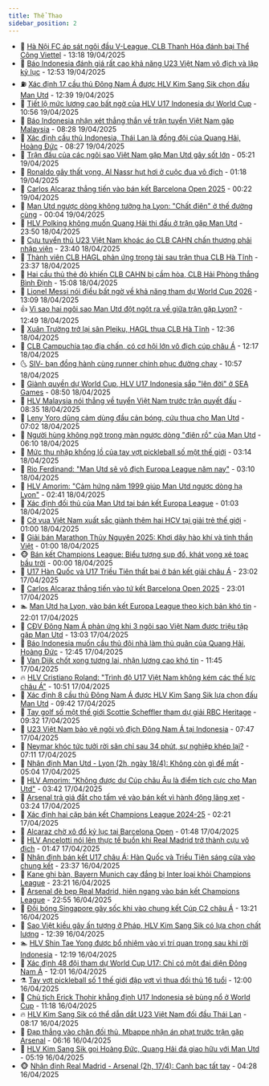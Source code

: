 ```yaml
---
title: Thể Thao
sidebar_position: 2
---
```


<!-- dantri-the-thao:START -->
- 🎡 [Hà Nội FC áp sát ngôi đầu V-League, CLB Thanh Hóa đánh bại Thể Công Viettel](https://dantri.com.vn/the-thao/ha-noi-fc-ap-sat-ngoi-dau-v-league-clb-thanh-hoa-danh-bai-the-cong-viettel-20250419201357368.htm) - 13:18 19/04/2025
- 💯 [Báo Indonesia đánh giá rất cao khả năng U23 Việt Nam vô địch và lập kỷ lục](https://dantri.com.vn/the-thao/bao-indonesia-danh-gia-rat-cao-kha-nang-u23-viet-nam-vo-dich-va-lap-ky-luc-20250419195344348.htm) - 12:53 19/04/2025
- ⛽️ [Xác định 17 cầu thủ Đông Nam Á được HLV Kim Sang Sik chọn đấu Man Utd](https://dantri.com.vn/the-thao/xac-dinh-17-cau-thu-dong-nam-a-duoc-hlv-kim-sang-sik-chon-dau-man-utd-20250419193930770.htm) - 12:39 19/04/2025
- 💃 [Tiết lộ mức lương cao bất ngờ của HLV U17 Indonesia dự World Cup](https://dantri.com.vn/the-thao/tiet-lo-muc-luong-cao-bat-ngo-cua-hlv-u17-indonesia-du-world-cup-20250419120807900.htm) - 10:56 19/04/2025
- 🌈 [Báo Indonesia nhận xét thẳng thắn về trận tuyển Việt Nam gặp Malaysia](https://dantri.com.vn/the-thao/bao-indonesia-nhan-xet-thang-than-ve-tran-tuyen-viet-nam-gap-malaysia-20250419132435918.htm) - 08:28 19/04/2025
- 🦅 [Xác định cầu thủ Indonesia, Thái Lan là đồng đội của Quang Hải, Hoàng Đức](https://dantri.com.vn/the-thao/xac-dinh-cau-thu-indonesia-thai-lan-la-dong-doi-cua-quang-hai-hoang-duc-20250419130900963.htm) - 08:27 19/04/2025
- 🌝 [Trận đấu của các ngôi sao Việt Nam gặp Man Utd gây sốt lớn](https://dantri.com.vn/the-thao/tran-dau-cua-cac-ngoi-sao-viet-nam-gap-man-utd-gay-sot-lon-20250419122114834.htm) - 05:21 19/04/2025
- 🚀 [Ronaldo gây thất vọng, Al Nassr hụt hơi ở cuộc đua vô địch](https://dantri.com.vn/the-thao/ronaldo-gay-that-vong-al-nassr-hut-hoi-o-cuoc-dua-vo-dich-20250419081019111.htm) - 01:18 19/04/2025
- 🎉 [Carlos Alcaraz thẳng tiến vào bán kết Barcelona Open 2025](https://dantri.com.vn/the-thao/carlos-alcaraz-thang-tien-vao-ban-ket-barcelona-open-2025-20250419072006872.htm) - 00:22 19/04/2025
- 📝 [Man Utd ngược dòng không tưởng hạ Lyon: &quot;Chất điên&quot; ở thế đường cùng](https://dantri.com.vn/the-thao/man-utd-nguoc-dong-khong-tuong-ha-lyon-chat-dien-o-the-duong-cung-20250418234809637.htm) - 00:04 19/04/2025
- 🦄 [HLV Polking không muốn Quang Hải thi đấu ở trận gặp Man Utd](https://dantri.com.vn/the-thao/hlv-polking-khong-muon-quang-hai-thi-dau-o-tran-gap-man-utd-20250419064914318.htm) - 23:50 18/04/2025
- 🎉 [Cựu tuyển thủ U23 Việt Nam khoác áo CLB CAHN chấn thương phải nhập viện](https://dantri.com.vn/the-thao/cuu-tuyen-thu-u23-viet-nam-khoac-ao-clb-cahn-chan-thuong-phai-nhap-vien-20250418233450057.htm) - 23:40 18/04/2025
- 💼 [Thành viên CLB HAGL phản ứng trọng tài sau trận thua CLB Hà Tĩnh](https://dantri.com.vn/the-thao/thanh-vien-clb-hagl-phan-ung-trong-tai-sau-tran-thua-clb-ha-tinh-20250418225733818.htm) - 23:37 18/04/2025
- 🤡 [Hai cầu thủ thẻ đỏ khiến CLB CAHN bị cầm hòa, CLB Hải Phòng thắng Bình Định](https://dantri.com.vn/the-thao/hai-cau-thu-the-do-khien-clb-cahn-bi-cam-hoa-clb-hai-phong-thang-binh-dinh-20250418215017935.htm) - 15:08 18/04/2025
- 🦆 [Lionel Messi nói điều bất ngờ về khả năng tham dự World Cup 2026](https://dantri.com.vn/the-thao/lionel-messi-noi-dieu-bat-ngo-ve-kha-nang-tham-du-world-cup-2026-20250418200927586.htm) - 13:09 18/04/2025
- 👍 [Vì sao hai ngôi sao Man Utd đột ngột ra về giữa trận gặp Lyon?](https://dantri.com.vn/the-thao/vi-sao-hai-ngoi-sao-man-utd-dot-ngot-ra-ve-giua-tran-gap-lyon-20250418194917217.htm) - 12:49 18/04/2025
- 💼 [Xuân Trường trở lại sân Pleiku, HAGL thua CLB Hà Tĩnh](https://dantri.com.vn/the-thao/xuan-truong-tro-lai-san-pleiku-hagl-thua-clb-ha-tinh-20250418192503318.htm) - 12:36 18/04/2025
- 🦒 [CLB Campuchia tạo địa chấn, có cơ hội lớn vô địch cúp châu Á](https://dantri.com.vn/the-thao/clb-campuchia-tao-dia-chan-co-co-hoi-lon-vo-dich-cup-chau-a-20250418171639953.htm) - 12:17 18/04/2025
- 🌜 [SIV- bạn đồng hành cùng runner chinh phục đường chạy](https://dantri.com.vn/the-thao/siv-ban-dong-hanh-cung-runner-chinh-phuc-duong-chay-20250418173955196.htm) - 10:57 18/04/2025
- 🦆 [Giành quyền dự World Cup, HLV U17 Indonesia sắp &quot;lên đời&quot; ở SEA Games](https://dantri.com.vn/the-thao/gianh-quyen-du-world-cup-hlv-u17-indonesia-sap-len-doi-o-sea-games-20250418143303706.htm) - 08:50 18/04/2025
- 💪 [HLV Malaysia nói thẳng về tuyển Việt Nam trước trận quyết đấu](https://dantri.com.vn/the-thao/hlv-malaysia-noi-thang-ve-tuyen-viet-nam-truoc-tran-quyet-dau-20250418133549520.htm) - 08:35 18/04/2025
- 🧠 [Leny Yoro dũng cảm dùng đầu cản bóng, cứu thua cho Man Utd](https://dantri.com.vn/the-thao/leny-yoro-dung-cam-dung-dau-can-bong-cuu-thua-cho-man-utd-20250418133028259.htm) - 07:02 18/04/2025
- 🦄 [Người hùng không ngờ trong màn ngược dòng &quot;điên rồ&quot; của Man Utd](https://dantri.com.vn/the-thao/nguoi-hung-khong-ngo-trong-man-nguoc-dong-dien-ro-cua-man-utd-20250418125834686.htm) - 06:10 18/04/2025
- 🥸 [Mức thu nhập khổng lồ của tay vợt pickleball số một thế giới](https://dantri.com.vn/the-thao/muc-thu-nhap-khong-lo-cua-tay-vot-pickleball-so-mot-the-gioi-20250417184633859.htm) - 03:14 18/04/2025
- 🤠 [Rio Ferdinand: &quot;Man Utd sẽ vô địch Europa League năm nay&quot;](https://dantri.com.vn/the-thao/rio-ferdinand-man-utd-se-vo-dich-europa-league-nam-nay-20250418085628917.htm) - 03:10 18/04/2025
- 👺 [HLV Amorim: &quot;Cảm hứng năm 1999 giúp Man Utd ngược dòng hạ Lyon&quot;](https://dantri.com.vn/the-thao/hlv-amorim-cam-hung-nam-1999-giup-man-utd-nguoc-dong-ha-lyon-20250418073049799.htm) - 02:41 18/04/2025
- 📝 [Xác định đối thủ của Man Utd tại bán kết Europa League](https://dantri.com.vn/the-thao/xac-dinh-doi-thu-cua-man-utd-tai-ban-ket-europa-league-20250418080304364.htm) - 01:03 18/04/2025
- 🦆 [Cờ vua Việt Nam xuất sắc giành thêm hai HCV tại giải trẻ thế giới](https://dantri.com.vn/the-thao/co-vua-viet-nam-xuat-sac-gianh-them-hai-hcv-tai-giai-tre-the-gioi-20250418121215489.htm) - 01:00 18/04/2025
- 🥳 [Giải bán Marathon Thủy Nguyên 2025: Khơi dậy hào khí và tinh thần Việt](https://dantri.com.vn/the-thao/giai-ban-marathon-thuy-nguyen-2025-khoi-day-hao-khi-va-tinh-than-viet-20250417203910664.htm) - 01:00 18/04/2025
- 🐵 [Bán kết Champions League: Biểu tượng sụp đổ, khát vọng xé toạc bầu trời](https://dantri.com.vn/the-thao/ban-ket-champions-league-bieu-tuong-sup-do-khat-vong-xe-toac-bau-troi-20250417233518141.htm) - 00:00 18/04/2025
- 🤩 [U17 Hàn Quốc và U17 Triều Tiên thất bại ở bán kết giải châu Á](https://dantri.com.vn/the-thao/u17-han-quoc-va-u17-trieu-tien-that-bai-o-ban-ket-giai-chau-a-20250418025240462.htm) - 23:02 17/04/2025
- 🤠 [Carlos Alcaraz thẳng tiến vào tứ kết Barcelona Open 2025](https://dantri.com.vn/the-thao/carlos-alcaraz-thang-tien-vao-tu-ket-barcelona-open-2025-20250418064931234.htm) - 23:01 17/04/2025
- 🏊 [Man Utd hạ Lyon, vào bán kết Europa League theo kịch bản khó tin](https://dantri.com.vn/the-thao/man-utd-ha-lyon-vao-ban-ket-europa-league-theo-kich-ban-kho-tin-20250418050103984.htm) - 22:01 17/04/2025
- 🗽 [CĐV Đông Nam Á phản ứng khi 3 ngôi sao Việt Nam được triệu tập gặp Man Utd](https://dantri.com.vn/the-thao/cdv-dong-nam-a-phan-ung-khi-3-ngoi-sao-viet-nam-duoc-trieu-tap-gap-man-utd-20250417200328638.htm) - 13:03 17/04/2025
- 🚀 [Báo Indonesia muốn cầu thủ đội nhà làm thủ quân của Quang Hải, Hoàng Đức](https://dantri.com.vn/the-thao/bao-indonesia-muon-cau-thu-doi-nha-lam-thu-quan-cua-quang-hai-hoang-duc-20250417174302561.htm) - 12:45 17/04/2025
- 🎉 [Van Dijk chốt xong tương lai, nhận lương cao khó tin](https://dantri.com.vn/the-thao/van-dijk-chot-xong-tuong-lai-nhan-luong-cao-kho-tin-20250417184542240.htm) - 11:45 17/04/2025
- 🔥 [HLV Cristiano Roland: &quot;Trình độ U17 Việt Nam không kém các thế lực châu Á&quot;](https://dantri.com.vn/the-thao/hlv-cristiano-roland-trinh-do-u17-viet-nam-khong-kem-cac-the-luc-chau-a-20250417163737432.htm) - 10:51 17/04/2025
- 🎉 [Xác định 8 cầu thủ Đông Nam Á được HLV Kim Sang Sik lựa chọn đấu Man Utd](https://dantri.com.vn/the-thao/xac-dinh-8-cau-thu-dong-nam-a-duoc-hlv-kim-sang-sik-lua-chon-dau-man-utd-20250417164146914.htm) - 09:42 17/04/2025
- 🎡 [Tay golf số một thế giới Scottie Scheffler tham dự giải RBC Heritage](https://dantri.com.vn/the-thao/tay-golf-so-mot-the-gioi-scottie-scheffler-tham-du-giai-rbc-heritage-20250417180807979.htm) - 09:32 17/04/2025
- 🐻 [U23 Việt Nam bảo vệ ngôi vô địch Đông Nam Á tại Indonesia](https://dantri.com.vn/the-thao/u23-viet-nam-bao-ve-ngoi-vo-dich-dong-nam-a-tai-indonesia-20250417135645140.htm) - 07:47 17/04/2025
- 🌊 [Neymar khóc tức tưởi rời sân chỉ sau 34 phút, sự nghiệp khép lại?](https://dantri.com.vn/the-thao/neymar-khoc-tuc-tuoi-roi-san-chi-sau-34-phut-su-nghiep-khep-lai-20250417141142116.htm) - 07:11 17/04/2025
- 💃 [Nhận định Man Utd - Lyon &lpar;2h, ngày 18/4&rpar;: Không còn gì để mất](https://dantri.com.vn/the-thao/nhan-dinh-man-utd-lyon-2h-ngay-184-khong-con-gi-de-mat-20250417120407508.htm) - 05:04 17/04/2025
- 🤔 [HLV Amorim: &quot;Không được dự Cúp châu Âu là điểm tích cực cho Man Utd&quot;](https://dantri.com.vn/the-thao/hlv-amorim-khong-duoc-du-cup-chau-au-la-diem-tich-cuc-cho-man-utd-20250417102320724.htm) - 03:42 17/04/2025
- 🤭 [Arsenal trả giá đắt cho tấm vé vào bán kết vì hành động lãng xẹt](https://dantri.com.vn/the-thao/arsenal-tra-gia-dat-cho-tam-ve-vao-ban-ket-vi-hanh-dong-lang-xet-20250417102438136.htm) - 03:24 17/04/2025
- 👹 [Xác định hai cặp bán kết Champions League 2024-25](https://dantri.com.vn/the-thao/xac-dinh-hai-cap-ban-ket-champions-league-2024-25-20250417072045388.htm) - 02:21 17/04/2025
- 🗽 [Alcaraz chờ xô đổ kỷ lục tại Barcelona Open](https://dantri.com.vn/the-thao/alcaraz-cho-xo-do-ky-luc-tai-barcelona-open-20250417083921179.htm) - 01:48 17/04/2025
- 🥳 [HLV Ancelotti nói lên thực tế buồn khi Real Madrid trở thành cựu vô địch](https://dantri.com.vn/the-thao/hlv-ancelotti-noi-len-thuc-te-buon-khi-real-madrid-tro-thanh-cuu-vo-dich-20250417082903223.htm) - 01:47 17/04/2025
- 💃 [Nhận định bán kết U17 châu Á: Hàn Quốc và Triều Tiên sáng cửa vào chung kết](https://dantri.com.vn/the-thao/nhan-dinh-ban-ket-u17-chau-a-han-quoc-va-trieu-tien-sang-cua-vao-chung-ket-20250416235822957.htm) - 23:37 16/04/2025
- 🧰 [Kane ghi bàn, Bayern Munich cay đắng bị Inter loại khỏi Champions League](https://dantri.com.vn/the-thao/kane-ghi-ban-bayern-munich-cay-dang-bi-inter-loai-khoi-champions-league-20250417062152258.htm) - 23:21 16/04/2025
- 💪 [Arsenal đè bẹp Real Madrid, hiên ngang vào bán kết Champions League](https://dantri.com.vn/the-thao/arsenal-de-bep-real-madrid-hien-ngang-vao-ban-ket-champions-league-20250417055337664.htm) - 22:55 16/04/2025
- 🚀 [Đội bóng Singapore gây sốc khi vào chung kết Cúp C2 châu Á](https://dantri.com.vn/the-thao/doi-bong-singapore-gay-soc-khi-vao-chung-ket-cup-c2-chau-a-20250416200640361.htm) - 13:21 16/04/2025
- 🤠 [Sao Việt kiều gây ấn tượng ở Pháp, HLV Kim Sang Sik có lựa chọn chất lượng](https://dantri.com.vn/the-thao/sao-viet-kieu-gay-an-tuong-o-phap-hlv-kim-sang-sik-co-lua-chon-chat-luong-20250416193900887.htm) - 12:39 16/04/2025
- 🏊 [HLV Shin Tae Yong được bổ nhiệm vào vị trí quan trọng sau khi rời Indonesia](https://dantri.com.vn/the-thao/hlv-shin-tae-yong-duoc-bo-nhiem-vao-vi-tri-quan-trong-sau-khi-roi-indonesia-20250416191918660.htm) - 12:19 16/04/2025
- 🦄 [Xác định 48 đội tham dự World Cup U17: Chỉ có một đại diện Đông Nam Á](https://dantri.com.vn/the-thao/xac-dinh-48-doi-tham-du-world-cup-u17-chi-co-mot-dai-dien-dong-nam-a-20250416182220967.htm) - 12:01 16/04/2025
- ⚗️ [Tay vợt pickleball số 1 thế giới đập vợt vì thua đối thủ 16 tuổi](https://dantri.com.vn/the-thao/tay-vot-pickleball-so-1-the-gioi-dap-vot-vi-thua-doi-thu-16-tuoi-20250416130001640.htm) - 12:00 16/04/2025
- 🥷 [Chủ tịch Erick Thohir khẳng định U17 Indonesia sẽ bùng nổ ở World Cup](https://dantri.com.vn/the-thao/chu-tich-erick-thohir-khang-dinh-u17-indonesia-se-bung-no-o-world-cup-20250416174956965.htm) - 11:18 16/04/2025
- 🔥 [HLV Kim Sang Sik có thể dẫn dắt U23 Việt Nam đối đầu Thái Lan](https://dantri.com.vn/the-thao/hlv-kim-sang-sik-co-the-dan-dat-u23-viet-nam-doi-dau-thai-lan-20250416151725033.htm) - 08:17 16/04/2025
- 🦅 [Đạp thẳng vào chân đối thủ, Mbappe nhận án phạt trước trận gặp Arsenal](https://dantri.com.vn/the-thao/dap-thang-vao-chan-doi-thu-mbappe-nhan-an-phat-truoc-tran-gap-arsenal-20250416131618460.htm) - 06:16 16/04/2025
- 🌝 [HLV Kim Sang Sik gọi Hoàng Đức, Quang Hải đá giao hữu với Man Utd](https://dantri.com.vn/the-thao/hlv-kim-sang-sik-goi-hoang-duc-quang-hai-da-giao-huu-voi-man-utd-20250416121903504.htm) - 05:19 16/04/2025
- 🐵 [Nhận định Real Madrid - Arsenal &lpar;2h, 17/4&rpar;: Canh bạc tất tay](https://dantri.com.vn/the-thao/nhan-dinh-real-madrid-arsenal-2h-174-canh-bac-tat-tay-20250416112823338.htm) - 04:28 16/04/2025<!-- dantri-the-thao:END -->
